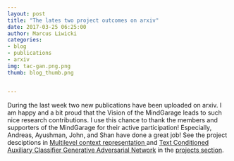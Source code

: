 ```yaml
---
layout: post
title: "The lates two project outcomes on arxiv"
date: 2017-03-25 06:25:00
author: Marcus Liwicki
categories:
- blog
- publications
- arxiv
img: tac-gan.png.png
thumb: blog_thumb.png


---
```

During the last week two new publications have been uploaded on arxiv. I am happy and a bit proud that the Vision of the MindGarage leads to such nice research contributions. I use this chance to thank the members and supporters of the MindGarage for their active participation!
Especially, Andreas, Ayushman, John, and Shan have done a great job!
See the project desciptions in <a href="http://blog.mindgarage.de/project/object%20recognition/context%20representation/2017-03-multilevel-context-representaion"> Multilevel context representation </a> and <a href="http://blog.mindgarage.de/project/image%20understanding/image%20generation/generative%20adversarial%20neural%20networks/2017-03-tac-gan">Text Conditioned Auxiliary Classifier Generative Adversarial Network</a>
in the <a href="http://blog.mindgarage.de/projects/">projects section</a>.
